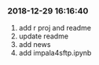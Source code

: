 ### 2018-12-29 16:16:40

1. add r proj and readme
1. update readme
1. add news
1. add impala4sftp.ipynb